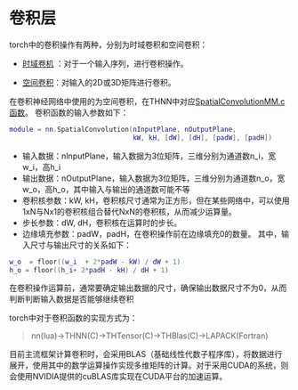 # 卷积层

torch中的卷积操作有两种，分别为时域卷积和空间卷积：

- [时域卷机](https://github.com/torch/nn/blob/master/doc/convolution.md#temporalconvolution) ：对于一个输入序列，进行卷积操作。

- [空间卷积](https://github.com/torch/nn/blob/master/doc/convolution.md#nn.SpatialConvolution)：对输入的2D或3D矩阵进行卷积。

在卷积神经网络中使用的为空间卷积，在THNN中对应[SpatialConvolutionMM.c函数](https://github.com/torch/nn/blob/master/lib/THNN/generic/SpatialConvolutionMM.c)。
卷积函数的输入参数如下：

```lua 
module = nn.SpatialConvolution(nInputPlane, nOutputPlane, 
                               kW, kH, [dW], [dH], [padW], [padH])
```

- 输入数据：nInputPlane，输入数据为3位矩阵，三维分别为通道数n_i，宽w_i，高h_i
- 输出数据：nOutputPlane，输入数据为3位矩阵，三维分别为通道数n_o，宽w_o，高h_o，其中输入与输出的通道数可能不等
- 卷积核参数：kW, kH，卷积核尺寸通常为正方形，但在某些网络中，可以使用1xN与Nx1的卷积核组合替代NxN的卷积核，从而减少运算量。
- 步长参数：dW, dH，卷积核在运算时的步长。
- 边缘填充参数：padW，padH，在卷积操作前在边缘填充0的数量。
其中，输入尺寸与输出尺寸的关系如下：
```lua
w_o  = floor((w_i  + 2*padW - kW) / dW + 1)
h_o = floor((h_i+ 2*padH - kH) / dH + 1)
```
在卷积操作运算前，通常要确定输出数据的尺寸，确保输出数据尺寸不为0，从而判断判断输入数据是否能够继续卷积

torch中对于卷积函数的实现方式为：

> nn(lua)->THNN(C)->THTensor(C)->THBlas(C)->LAPACK(Fortran)

目前主流框架计算卷积时，会采用BLAS（基础线性代数子程序库），将数据进行展开，使用其中的数学运算操作实现多维矩阵的计算。对于采用CUDA的系统，则会使用NVIDIA提供的cuBLAS库实现在CUDA平台的加速运算。
